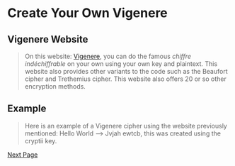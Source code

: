 # Create Your Own Vigenere

## Vigenere Website
> On this website: [Vigenere](https://cryptii.com/pipes/vigenere-cipher), you can do the famous *chiffre indéchiffrable* on your own using your own key and plaintext. 
> This website also provides other variants to the code such as the Beaufort cipher and Trethemius cipher. This website also offers 20 or so other encryption methods.

## Example
> Here is an example of a Vigenere cipher using the website previously mentioned: Hello World --> Jvjah ewtcb, this was created using the cryptii key.

[Next Page](https://github.com/EPHS-CyberSecurity-2020-Hour3/CipherProject/blob/Vigenere/vigenere_mechanics.md)
